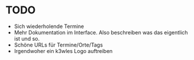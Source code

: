 # TODO

* Sich wiederholende Termine
* Mehr Dokumentation im Interface. Also beschreiben was das eigentlich ist und so.
* Schöne URLs für Termine/Orte/Tags
* Irgendwoher ein k3wles Logo auftreiben
